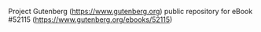 Project Gutenberg (https://www.gutenberg.org) public repository for
eBook #52115 (https://www.gutenberg.org/ebooks/52115)
